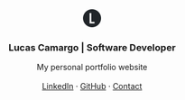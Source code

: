 <div align="center">
  <a href="">
    <img src="assets/img/favicon-32x32.png" alt="Logo">
  </a>

  <h3 align="center">Lucas Camargo | Software Developer</h3>

  <p align="center">
    My personal portfolio website
    <br />
    <br />
    <a href="https://www.linkedin.com/in/lpescador/">LinkedIn</a>
    ·
    <a href="https://github.com/lucaspescador">GitHub</a>
    ·
    <a href="mailto:lucaspescadordecamargo@gmail.com">Contact</a>
  </p>
</div>
